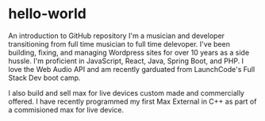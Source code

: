 # hello-world
An introduction to GitHub repository
I'm a musician and developer transitioning from full time musician to full time delevoper. I've been building, fixing, and managing Wordpress sites for over 10 years as a side hussle. I'm proficient in JavaScript, React, Java, Spring Boot, and PHP. I love the Web Audio API and am recently garduated from LaunchCode's Full Stack Dev boot camp. 

I also build and sell max for live devices custom made and commercially offered. I have recently programmed my first Max External in C++ as part of a commisioned max for live device. 
